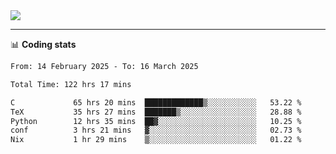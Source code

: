 <picture>
  <source
  srcset="https://github-readme-stats.vercel.app/api?username=sant0s12&show_icons=true&theme=dark"
  media="(prefers-color-scheme: dark)"
  />
  <source
  srcset="https://github-readme-stats.vercel.app/api?username=sant0s12&show_icons=true"
  media="(prefers-color-scheme: light)"
  />
  <img src="https://github-readme-stats.vercel.app/api?username=sant0s12&show_icons=true" />
</picture>

---

📊 **Coding stats**

<!--START_SECTION:waka-->

```txt
From: 14 February 2025 - To: 16 March 2025

Total Time: 122 hrs 17 mins

C             65 hrs 20 mins  █████████████▒░░░░░░░░░░░   53.22 %
TeX           35 hrs 27 mins  ███████▒░░░░░░░░░░░░░░░░░   28.88 %
Python        12 hrs 35 mins  ██▓░░░░░░░░░░░░░░░░░░░░░░   10.25 %
conf          3 hrs 21 mins   ▓░░░░░░░░░░░░░░░░░░░░░░░░   02.73 %
Nix           1 hr 29 mins    ▒░░░░░░░░░░░░░░░░░░░░░░░░   01.22 %
```

<!--END_SECTION:waka-->
